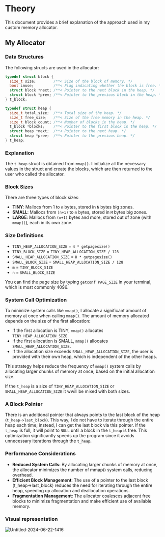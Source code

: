 # Theory

This document provides a brief explanation of the approach used in my custom memory allocator.

## My Allocator

### Data Structures

The following structs are used in the allocator:

```c
typedef struct block {
  size_t size;        /**< Size of the block of memory. */
  bool inuse;         /**< Flag indicating whether the block is free. */
  struct block *next; /**< Pointer to the next block in the heap. */
  struct block *prev; /**< Pointer to the previous block in the heap. */
} t_block;

typedef struct heap {
  size_t total_size;  /**< Total size of the heap. */
  size_t free_size;   /**< Size of the free memory in the heap. */
  size_t block_count; /**< Number of blocks in the heap. */
  t_block *blocks;    /**< Pointer to the first block in the heap. */
  struct heap *next;  /**< Pointer to the next heap. */
  struct heap *prev;  /**< Pointer to the previous heap. */
} t_heap;
```

### Explanation

The `t_heap` struct is obtained from `mmap()`. I initialize all the necessary values in the struct and create the blocks, which are then returned to the user who called the allocator.

### Block Sizes

There are three types of block sizes:

- **TINY**: Mallocs from 1 to `n` bytes, stored in `N` bytes big zones.
- **SMALL**: Mallocs from `(n+1)` to `m` bytes, stored in `M` bytes big zones.
- **LARGE**: Mallocs from `(m+1)` bytes and more, stored out of zone (with `mmap()`), each in its own zone.

### Size Definitions

- `TINY_HEAP_ALLOCATION_SIZE` = `4 * getpagesize()`
- `TINY_BLOCK_SIZE` = `TINY_HEAP_ALLOCATION_SIZE / 128`
- `SMALL_HEAP_ALLOCATION_SIZE` = `8 * getpagesize()`
- `SMALL_BLOCK_SIZE` = `SMALL_HEAP_ALLOCATION_SIZE / 128`
- `m` = `TINY_BLOCK_SIZE`
- `n` = `SMALL_BLOCK_SIZE`

You can find the page size by typing `getconf PAGE_SIZE` in your terminal, which is most commonly 4096.

### System Call Optimization

To minimize system calls like `mmap()`, I allocate a significant amount of memory at once when calling `mmap()`. The amount of memory allocated depends on the size of the first allocation:

- If the first allocation is TINY, `mmap()` allocates `TINY_HEAP_ALLOCATION_SIZE`.
- If the first allocation is SMALL, `mmap()` allocates `SMALL_HEAP_ALLOCATION_SIZE`.
- If the allocation size exceeds `SMALL_HEAP_ALLOCATION_SIZE`, the user is provided with their own heap, which is independent of the other heaps.

This strategy helps reduce the frequency of `mmap()` system calls by allocating larger chunks of memory at once, based on the initial allocation size.

If the `t_heap` is a size of `TINY_HEAP_ALLOCATION_SIZE` or `SMALL_HEAP_ALLOCATION_SIZE` it wwill be mixed with both sizes.

### A Block Pointer

There is an additional pointer that always points to the last block of the heap (`t_heap->last_block`). This way, I do not have to iterate through the entire heap each time; instead, I can get the last block via this pointer. If the `t_heap` is full, it will point to `NULL` until a block in the `t_heap` is free. This optimization significantly speeds up the program since it avoids unnecessary iterations through the `t_heap`.

### Performance Considerations

- **Reduced System Calls**: By allocating larger chunks of memory at once, the allocator minimizes the number of mmap() system calls, reducing overhead.
- **Efficient Block Management**: The use of a pointer to the last block (t_heap->last_block) reduces the need for iterating through the entire heap, speeding up allocation and deallocation operations.
- **Fragmentation Management**: The allocator coalesces adjacent free blocks to minimize fragmentation and make efficient use of available memory.

### Visual representation

![Untitled-2024-06-22-1416](https://github.com/42Xannyx/ft_malloc/assets/56308735/add8e84c-0621-4686-85ab-82befb0346a5)
